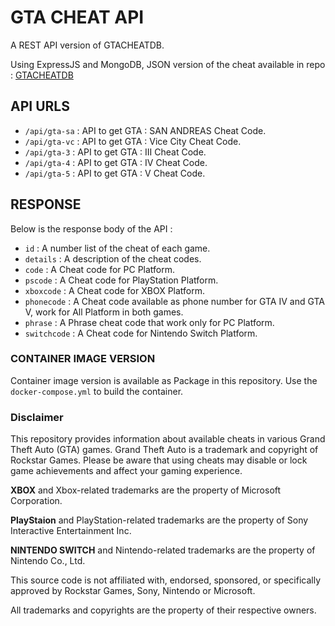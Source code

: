 # GTA CHEAT  API

A REST API version of GTACHEATDB.

Using ExpressJS and MongoDB, JSON version of the cheat available in repo : [GTACHEATDB](https://github.com/GesangPJ/gtacheatdb)

## API URLS

- `/api/gta-sa` : API to get GTA : SAN ANDREAS Cheat Code.
- `/api/gta-vc` : API to get GTA : Vice City Cheat Code.
- `/api/gta-3`  : API to get GTA : III Cheat Code.
- `/api/gta-4`  : API to get GTA : IV Cheat Code.
- `/api/gta-5`  : API to get GTA : V Cheat Code.

## RESPONSE

Below is the response body of the API :

- `id`      : A number list of the cheat of each game.
- `details` : A description of the cheat codes.
- `code`    : A Cheat code for PC Platform.
- `pscode`  : A Cheat code for PlayStation Platform.
- `xboxcode` : A Cheat code for XBOX Platform.
- `phonecode` : A Cheat code available as phone number for GTA IV and GTA V, work for All Platform in both games.
- `phrase`   : A Phrase cheat code that work only for PC Platform.
- `switchcode` : A Cheat code for Nintendo Switch Platform.

### CONTAINER IMAGE VERSION

Container image version is available as Package in this repository.
Use the `docker-compose.yml` to build the container.

### Disclaimer

This repository provides information about available cheats in various Grand Theft Auto (GTA) games.
Grand Theft Auto is a trademark and copyright of Rockstar Games. Please be aware that using cheats may disable or lock game achievements and affect your gaming experience.

**XBOX** and Xbox-related trademarks are the property of Microsoft Corporation.

**PlayStaion** and PlayStation-related trademarks are the property of Sony Interactive Entertainment Inc.

**NINTENDO SWITCH** and Nintendo-related trademarks are the property of Nintendo Co., Ltd.

This source code is not affiliated with, endorsed, sponsored, or specifically approved by Rockstar Games, Sony, Nintendo or Microsoft.

All trademarks and copyrights are the property of their respective owners.
